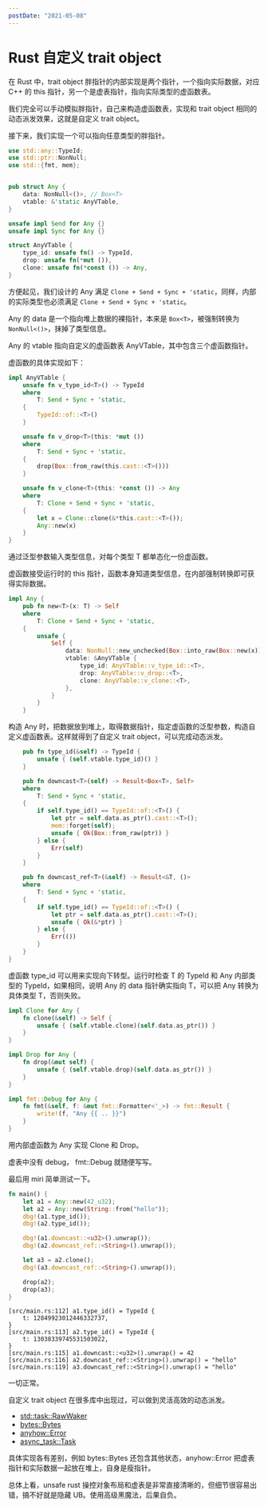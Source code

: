 ```yaml
---
postDate: "2021-05-08"
---
```


# Rust 自定义 trait object

在 Rust 中，trait object 胖指针的内部实现是两个指针，一个指向实际数据，对应 C++ 的 this 指针，另一个是虚表指针，指向实际类型的虚函数表。

我们完全可以手动模拟胖指针，自己来构造虚函数表，实现和 trait object 相同的动态派发效果，这就是自定义 trait object。

接下来，我们实现一个可以指向任意类型的胖指针。

```rust
use std::any::TypeId;
use std::ptr::NonNull;
use std::{fmt, mem};


pub struct Any {
    data: NonNull<()>, // Box<T>
    vtable: &'static AnyVTable,
}

unsafe impl Send for Any {}
unsafe impl Sync for Any {}

struct AnyVTable {
    type_id: unsafe fn() -> TypeId,
    drop: unsafe fn(*mut ()),
    clone: unsafe fn(*const ()) -> Any,
}
```

方便起见，我们设计的 Any 满足 `Clone + Send + Sync + 'static`，同样，内部的实际类型也必须满足 `Clone + Send + Sync + 'static`。

Any 的 data 是一个指向堆上数据的裸指针，本来是 `Box<T>`，被强制转换为 `NonNull<()>`，抹掉了类型信息。

Any 的 vtable 指向自定义的虚函数表 AnyVTable，其中包含三个虚函数指针。

虚函数的具体实现如下：

```rust
impl AnyVTable {
    unsafe fn v_type_id<T>() -> TypeId
    where
        T: Send + Sync + 'static,
    {
        TypeId::of::<T>()
    }

    unsafe fn v_drop<T>(this: *mut ())
    where
        T: Send + Sync + 'static,
    {
        drop(Box::from_raw(this.cast::<T>()))
    }

    unsafe fn v_clone<T>(this: *const ()) -> Any
    where
        T: Clone + Send + Sync + 'static,
    {
        let x = Clone::clone(&*this.cast::<T>());
        Any::new(x)
    }
}
```

通过泛型参数输入类型信息，对每个类型 T 都单态化一份虚函数。

虚函数接受运行时的 this 指针，函数本身知道类型信息，在内部强制转换即可获得实际数据。

```rust
impl Any {
    pub fn new<T>(x: T) -> Self
    where
        T: Clone + Send + Sync + 'static,
    {
        unsafe {
            Self {
                data: NonNull::new_unchecked(Box::into_raw(Box::new(x))).cast(),
                vtable: &AnyVTable {
                    type_id: AnyVTable::v_type_id::<T>,
                    drop: AnyVTable::v_drop::<T>,
                    clone: AnyVTable::v_clone::<T>,
                },
            }
        }
    }
```

构造 Any 时，把数据放到堆上，取得数据指针，指定虚函数的泛型参数，构造自定义虚函数表。这样就得到了自定义 trait object，可以完成动态派发。

```rust
    pub fn type_id(&self) -> TypeId {
        unsafe { (self.vtable.type_id)() }
    }

    pub fn downcast<T>(self) -> Result<Box<T>, Self>
    where
        T: Send + Sync + 'static,
    {
        if self.type_id() == TypeId::of::<T>() {
            let ptr = self.data.as_ptr().cast::<T>();
            mem::forget(self);
            unsafe { Ok(Box::from_raw(ptr)) }
        } else {
            Err(self)
        }
    }

    pub fn downcast_ref<T>(&self) -> Result<&T, ()>
    where
        T: Send + Sync + 'static,
    {
        if self.type_id() == TypeId::of::<T>() {
            let ptr = self.data.as_ptr().cast::<T>();
            unsafe { Ok(&*ptr) }
        } else {
            Err(())
        }
    }
}
```

虚函数 type_id 可以用来实现向下转型。运行时检查 T 的 TypeId 和 Any 内部类型的 TypeId，如果相同，说明 Any 的 data 指针确实指向 T，可以把 Any 转换为具体类型 T，否则失败。

```rust
impl Clone for Any {
    fn clone(&self) -> Self {
        unsafe { (self.vtable.clone)(self.data.as_ptr()) }
    }
}

impl Drop for Any {
    fn drop(&mut self) {
        unsafe { (self.vtable.drop)(self.data.as_ptr()) }
    }
}

impl fmt::Debug for Any {
    fn fmt(&self, f: &mut fmt::Formatter<'_>) -> fmt::Result {
        write!(f, "Any {{ .. }}")
    }
}
```

用内部虚函数为 Any 实现 Clone 和 Drop。

虚表中没有 debug， fmt::Debug 就随便写写。

最后用 miri 简单测试一下。

```rust
fn main() {
    let a1 = Any::new(42_u32);
    let a2 = Any::new(String::from("hello"));
    dbg!(a1.type_id());
    dbg!(a2.type_id());

    dbg!(a1.downcast::<u32>().unwrap());
    dbg!(a2.downcast_ref::<String>().unwrap());

    let a3 = a2.clone();
    dbg!(a3.downcast_ref::<String>().unwrap());

    drop(a2);
    drop(a3);
}
```

```
[src/main.rs:112] a1.type_id() = TypeId {
    t: 12849923012446332737,
}
[src/main.rs:113] a2.type_id() = TypeId {
    t: 13038339745531503022,
}
[src/main.rs:115] a1.downcast::<u32>().unwrap() = 42
[src/main.rs:116] a2.downcast_ref::<String>().unwrap() = "hello"
[src/main.rs:119] a3.downcast_ref::<String>().unwrap() = "hello"
```

一切正常。

自定义 trait object 在很多库中出现过，可以做到灵活高效的动态派发。

+ [std::task::RawWaker](https://doc.rust-lang.org/nightly/std/task/struct.RawWaker.html)
+ [bytes::Bytes](https://docs.rs/bytes/1.0.1/bytes/struct.Bytes.html)
+ [anyhow::Error](https://docs.rs/anyhow/1.0.40/src/anyhow/lib.rs.html#376-378)
+ [async_task::Task](https://docs.rs/async-task/4.0.3/async_task/struct.Task.html)

具体实现各有差别，例如 bytes::Bytes 还包含其他状态，anyhow::Error 把虚表指针和实际数据一起放在堆上，自身是瘦指针。

总体上看，unsafe rust 操控对象布局和虚表是非常直接清晰的，但细节很容易出错，搞不好就是隐藏 UB。使用高级黑魔法，后果自负。
